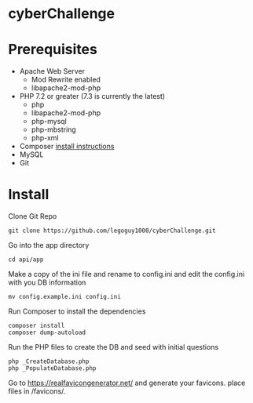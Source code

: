 # cyberChallenge


# Prerequisites
* Apache Web Server
  * Mod Rewrite enabled
  * libapache2-mod-php
* PHP 7.2 or greater (7.3 is currently the latest)
  * php
  * libapache2-mod-php
  * php-mysql
  * php-mbstring
  * php-xml
* Composer [install instructions](https://getcomposer.org/doc/faqs/how-to-install-composer-programmatically.md)
* MySQL
* Git

# Install

Clone Git Repo
```
git clone https://github.com/legoguy1000/cyberChallenge.git
```

Go into the app directory
```
cd api/app
```
Make a copy of the ini file and rename to config.ini and edit the config.ini with you DB information
```
mv config.example.ini config.ini
```
Run Composer to install the dependencies
```
composer install
composer dump-autoload
```
Run the PHP files to create the DB and seed with initial questions
```
php _CreateDatabase.php
php _PopulateDatabase.php
```
Go to https://realfavicongenerator.net/ and generate your favicons.  place files in /favicons/.

